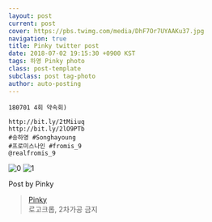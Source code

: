 ```yaml
---
layout: post
current: post
cover: https://pbs.twimg.com/media/DhF7Or7UYAAKu37.jpg
navigation: true
title: Pinky twitter post
date: 2018-07-02 19:15:30 +0900 KST
tags: 하영 Pinky photo
class: post-template
subclass: post tag-photo
author: auto-posting
---
```


```  
180701 4회 약속회)  
  
http://bit.ly/2tMiiuq   
http://bit.ly/2lO9PTb   
#송하영 #Songhayoung  
#프로미스나인 #fromis_9  
@realfromis_9  

```

![0](https://pbs.twimg.com/media/DhF7OOyUcAEAlDT.jpg)
![1](https://pbs.twimg.com/media/DhF7Or7UYAAKu37.jpg)


Post by Pinky

> [Pinky](https://twitter.com/pinkypic7)  
  로고크롭, 2차가공 금지